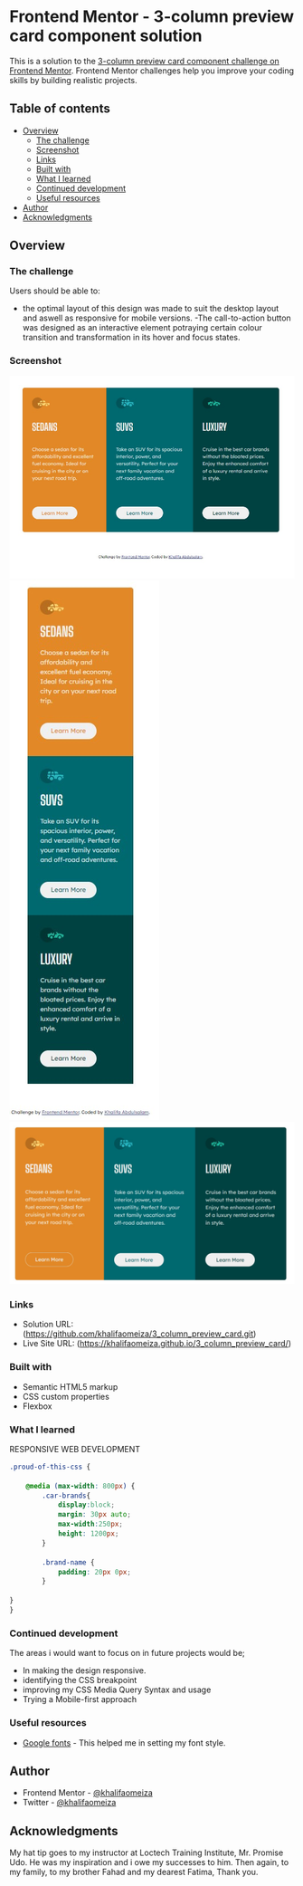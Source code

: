 # Frontend Mentor - 3-column preview card component solution

This is a solution to the [3-column preview card component challenge on Frontend Mentor](https://www.frontendmentor.io/challenges/3column-preview-card-component-pH92eAR2-). Frontend Mentor challenges help you improve your coding skills by building realistic projects. 


## Table of contents

- [Overview](#overview)
  - [The challenge](#the-challenge)
  - [Screenshot](#screenshot)
  - [Links](#links)
  - [Built with](#built-with)
  - [What I learned](#what-i-learned)
  - [Continued development](#continued-development)
  - [Useful resources](#useful-resources)
- [Author](#author)
- [Acknowledgments](#acknowledgments)


## Overview

### The challenge

Users should be able to:

- the optimal layout of this design was made to suit the desktop layout and aswell as responsive for mobile versions. 
-The call-to-action button was designed as an interactive element potraying certain colour transition and transformation in its hover and focus states.

### Screenshot

![](images/desktop_view_result.jpg)
![](images/mobile_version_result.jpg)
![](images/desktop_view_active_state.jpg)



### Links

- Solution URL:(https://github.com/khalifaomeiza/3_column_preview_card.git)
- Live Site URL:  (https://khalifaomeiza.github.io/3_column_preview_card/) 


### Built with

- Semantic HTML5 markup
- CSS custom properties
- Flexbox


### What I learned
RESPONSIVE WEB DEVELOPMENT


```css
.proud-of-this-css {
  
    @media (max-width: 800px) {
        .car-brands{
            display:block;
            margin: 30px auto;
            max-width:250px;
            height: 1200px;
        }

        .brand-name {
            padding: 20px 0px;
        }

}
}
```

### Continued development

The areas i would want to focus on in future projects would be;
- In making the design responsive.
- identifying the CSS breakpoint
- improving my CSS Media Query Syntax and usage
- Trying a Mobile-first approach



### Useful resources

- [Google fonts](https://fonts.google.com/) - This helped me in setting my font style.



## Author

- Frontend Mentor - [@khalifaomeiza](https://www.frontendmentor.io/profile/khalifaomeiza)
- Twitter - [@khalifaomeiza](https://www.twitter.com/khalifaomeiza)



## Acknowledgments

My hat tip goes to my instructor at Loctech Training Institute, Mr. Promise Udo. He was my inspiration and i owe my successes to him. Then again, to my family, to my brother Fahad and my dearest Fatima, Thank you.


